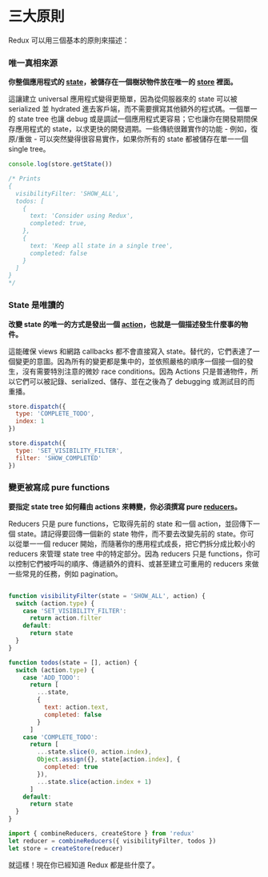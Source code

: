 # 三大原則

Redux 可以用三個基本的原則來描述：

### 唯一真相來源

**你整個應用程式的 [state](../Glossary.md#state)，被儲存在一個樹狀物件放在唯一的 [store](../Glossary.md#store) 裡面。**

這讓建立 universal 應用程式變得更簡單，因為從伺服器來的 state 可以被 serialized 並 hydrated 進去客戶端，而不需要撰寫其他額外的程式碼。一個單一的 state tree 也讓 debug 或是調試一個應用程式更容易；它也讓你在開發期間保存應用程式的 state，以求更快的開發週期。一些傳統很難實作的功能 - 例如，復原/重做 - 可以突然變得很容易實作，如果你所有的 state 都被儲存在單一一個 single tree。

```js
console.log(store.getState())

/* Prints
{
  visibilityFilter: 'SHOW_ALL',
  todos: [
    {
      text: 'Consider using Redux',
      completed: true,
    },
    {
      text: 'Keep all state in a single tree',
      completed: false
    }
  ]
}
*/
```

### State 是唯讀的

**改變 state 的唯一的方式是發出一個 [action](../Glossary.md#action)，也就是一個描述發生什麼事的物件。**

這能確保 views 和網路 callbacks 都不會直接寫入 state。替代的，它們表達了一個變更的意圖。因為所有的變更都是集中的，並依照嚴格的順序一個接一個的發生，沒有需要特別注意的微妙 race conditions。因為 Actions 只是普通物件，所以它們可以被記錄、serialized、儲存、並在之後為了 debugging 或測試目的而重播。

```js
store.dispatch({
  type: 'COMPLETE_TODO',
  index: 1
})

store.dispatch({
  type: 'SET_VISIBILITY_FILTER',
  filter: 'SHOW_COMPLETED'
})
```

### 變更被寫成 pure functions

**要指定 state tree 如何藉由 actions 來轉變，你必須撰寫 pure [reducers](../Glossary.md#reducer)。**

Reducers 只是 pure functions，它取得先前的 state 和一個 action，並回傳下一個 state。請記得要回傳一個新的 state 物件，而不要去改變先前的 state。你可以從單一一個 reducer 開始，而隨著你的應用程式成長，把它們拆分成比較小的 reducers 來管理 state tree 中的特定部分。因為 reducers 只是 functions，你可以控制它們被呼叫的順序、傳遞額外的資料、或甚至建立可重用的 reducers 來做一些常見的任務，例如 pagination。

```js

function visibilityFilter(state = 'SHOW_ALL', action) {
  switch (action.type) {
    case 'SET_VISIBILITY_FILTER':
      return action.filter
    default:
      return state
  }
}

function todos(state = [], action) {
  switch (action.type) {
    case 'ADD_TODO':
      return [
        ...state,
        {
          text: action.text,
          completed: false
        }
      ]
    case 'COMPLETE_TODO':
      return [
        ...state.slice(0, action.index),
        Object.assign({}, state[action.index], {
          completed: true
        }),
        ...state.slice(action.index + 1)
      ]
    default:
      return state
  }
}

import { combineReducers, createStore } from 'redux'
let reducer = combineReducers({ visibilityFilter, todos })
let store = createStore(reducer)
```

就這樣！現在你已經知道 Redux 都是些什麼了。
